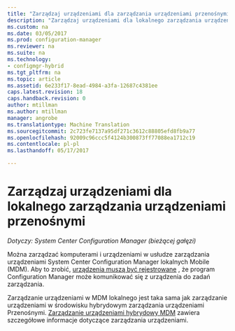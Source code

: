 ```yaml
---
title: "Zarządzaj urządzeniami dla zarządzania urządzeniami przenośnymi lokalnie | Dokumentacja firmy Microsoft"
description: "Zarządzaj urządzeniami dla lokalnego zarządzania urządzeniami przenośnymi za pomocą programu Configuration Manager."
ms.custom: na
ms.date: 03/05/2017
ms.prod: configuration-manager
ms.reviewer: na
ms.suite: na
ms.technology:
- configmgr-hybrid
ms.tgt_pltfrm: na
ms.topic: article
ms.assetid: 6e233f17-8ead-4984-a3fa-12687c4381ee
caps.latest.revision: 18
caps.handback.revision: 0
author: mtillman
ms.author: mtillman
manager: angrobe
ms.translationtype: Machine Translation
ms.sourcegitcommit: 2c723fe7137a95df271c3612c88805efd8fb9a77
ms.openlocfilehash: 92009c96ccc5f4124b300873ff77088ea1712c19
ms.contentlocale: pl-pl
ms.lasthandoff: 05/17/2017

---
```

# <a name="manage-devices-for-on-premises-mobile-device-management"></a>Zarządzaj urządzeniami dla lokalnego zarządzania urządzeniami przenośnymi

*Dotyczy: System Center Configuration Manager (bieżącej gałęzi)*

Można zarządzać komputerami i urządzeniami w usłudze zarządzania urządzeniami System Center Configuration Manager lokalnych Mobile (MDM). Aby to zrobić, [urządzenia muszą być rejestrowane](enroll-devices-on-premises-mdm.md) , że program Configuration Manager może komunikować się z urządzenia do zadań zarządzania.

Zarządzanie urządzeniami w MDM lokalnego jest taka sama jak zarządzanie urządzeniami w środowisku hybrydowym zarządzania urządzeniami Przenośnymi. [Zarządzanie urządzeniami hybrydowy MDM](wipe-lock-reset-devices.md) zawiera szczegółowe informacje dotyczące zarządzania urządzeniami.

